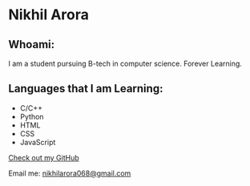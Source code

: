 # Nikhil Arora

## Whoami:
I am a student pursuing B-tech in computer science. Forever Learning. 


## Languages that I am Learning:

- C/C++
- Python
- HTML
- CSS
- JavaScript


[Check out my GitHub](https://github.com/nikhilarora068)


Email me: nikhilarora068@gmail.com
